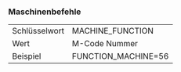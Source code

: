 ### Maschinenbefehle

<table id="myTable">
    <tbody>
    <tr>
        <td class="column1">Schlüsselwort</td>
        <td>MACHINE_FUNCTION</td>
    </tr>
    <tr>
        <td>Wert</td>
        <td>M-Code Nummer</td>
    </tr>
    <tr>
        <td>Beispiel</td>
        <td>FUNCTION_MACHINE=56</td>
    </tr>
    </tbody>
</table>